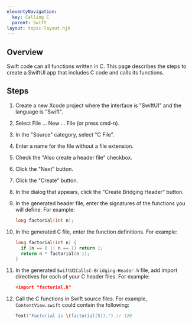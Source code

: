 ```yaml
---
eleventyNavigation:
  key: Calling C
  parent: Swift
layout: topic-layout.njk
---
```


## Overview

Swift code can all functions written in C.
This page describes the steps to create a SwiftUI app
that includes C code and calls its functions.

## Steps

1. Create a new Xcode project where the interface is "SwiftUI"
   and the language is "Swift".
1. Select File ... New ... File (or press cmd-n).
1. In the "Source" category, select "C File".
1. Enter a name for the file without a file extension.
1. Check the "Also create a header file" checkbox.
1. Click the "Next" button.
1. Click the "Create" button.
1. In the dialog that appears, click the "Create Bridging Header" button.
1. In the generated header file, enter the signatures
   of the functions you will define.
   For example:

   ```c
   long factorial(int n);
   ```

1. In the generated C file, enter the function definitions.
   For example:

   ```c
   long factorial(int n) {
     if (n == 0 || n == 1) return 1;
     return n * factorial(n-1);
   }
   ```

1. In the generated `SwiftUICallsC-Bridging-Header.h` file,
   add import directives for each of your C header files.
   For example:

   ```c
   #import "factorial.h"
   ```

1. Call the C functions in Swift source files.
   For example, `ContentView.swift` could contain the following:

   ```swift
   Text("Factorial is \(factorial(5)).") // 120
   ```
